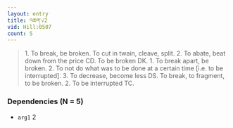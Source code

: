 ```yaml
---
layout: entry
title: འཆག་√2
vid: Hill:0507
count: 5
---
```

> 1\. To break, be broken\. To cut in twain, cleave, split\. 2\. To abate, beat down from the price CD\. To be broken DK\. 1\. To break apart, be broken\. 2\. To not do what was to be done at a certain time [i\.e\. to be interrupted]\. 3\. To decrease, become less DS\. To break, to fragment, to be broken\. 2\. To be interrupted TC\.


### Dependencies (N = 5)
* `arg1` 2
